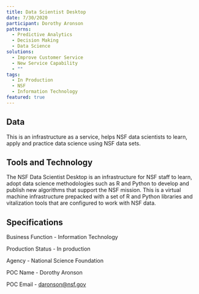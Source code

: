 ```yaml
---
title: Data Scientist Desktop
date: 7/30/2020
participant: Dorothy Aronson
patterns:
  - Predictive Analytics
  - Decision Making
  - Data Science
solutions:
  - Improve Customer Service
  - New Service Capability
  - ""
tags:
  - In Production
  - NSF
  - Information Technology
featured: true
---
```

## Data

This is an infrastructure as a service, helps NSF data scientists to learn, apply and practice data science using NSF data sets.

## Tools and Technology

The NSF Data Scientist Desktop is an infrastructure for NSF staff to learn, adopt data science methodologies such as R and Python to develop and publish new algorithms that support the NSF mission. This is a virtual machine infrastructure prepacked with a set of R and Python libraries and vitalization tools that are configured to work with NSF data.

## Specifications

Business Function - Information Technology

Production Status - In production

Agency - National Science Foundation

POC Name - Dorothy Aronson

POC Email - daronson@nsf.gov